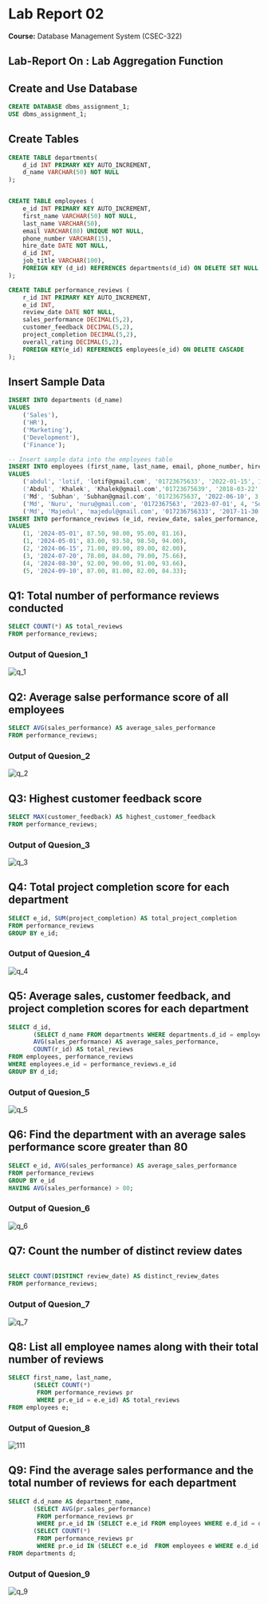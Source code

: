 # Lab Report 02
**Course:** Database Management System  (CSEC-322)<br />
## Lab-Report On : Lab Aggregation Function
## Create and Use Database
```sql
CREATE DATABASE dbms_assignment_1;
USE dbms_assignment_1;
```

## Create Tables
```sql
CREATE TABLE departments( 
    d_id INT PRIMARY KEY AUTO_INCREMENT,
    d_name VARCHAR(50) NOT NULL
);


CREATE TABLE employees (
    e_id INT PRIMARY KEY AUTO_INCREMENT,
    first_name VARCHAR(50) NOT NULL,
    last_name VARCHAR(50),
    email VARCHAR(80) UNIQUE NOT NULL,
    phone_number VARCHAR(15),
    hire_date DATE NOT NULL,
    d_id INT,
    job_title VARCHAR(100),
    FOREIGN KEY (d_id) REFERENCES departments(d_id) ON DELETE SET NULL
);

CREATE TABLE performance_reviews (
    r_id INT PRIMARY KEY AUTO_INCREMENT,
    e_id INT,
    review_date DATE NOT NULL,
    sales_performance DECIMAL(5,2),
    customer_feedback DECIMAL(5,2),
    project_completion DECIMAL(5,2),
    overall_rating DECIMAL(5,2),
    FOREIGN KEY(e_id) REFERENCES employees(e_id) ON DELETE CASCADE
);
```

## Insert Sample Data
```sql
INSERT INTO departments (d_name)
VALUES 
    ('Sales'),
    ('HR'),
    ('Marketing'),
    ('Development'),
    ('Finance');

-- Insert sample data into the employees table
INSERT INTO employees (first_name, last_name, email, phone_number, hire_date, d_id, job_title)
VALUES
    ('abdul', 'lotif, 'lotif@gmail.com', '01723675633', '2022-01-15', 1, 'Sales Manager'),
    ('Abdul', 'Khalek', 'Khalek@gmail.com','01723675639', '2018-03-22', 2, 'HR Manager'),
    ('Md', 'Subhan', 'Subhan@gmail.com', '01723675637, '2022-06-10', 3, 'Marketing Specialist'),
    ('Md', 'Nuru', 'nuru@gmail.com', '0172367563', '2023-07-01', 4, 'Software Engineer'),
    ('Md', 'Majedul', 'majedul@gmail.com', '017236756333', '2017-11-30', 5, 'Accountant');
INSERT INTO performance_reviews (e_id, review_date, sales_performance, customer_feedback, project_completion, overall_rating)
VALUES
    (1, '2024-05-01', 87.50, 98.00, 95.00, 81.16),
    (1, '2024-05-01', 83.00, 93.50, 98.50, 94.00),
    (2, '2024-06-15', 71.00, 89.00, 89.00, 82.00),
    (3, '2024-07-20', 78.00, 84.00, 79.00, 75.66),
    (4, '2024-08-30', 92.00, 90.00, 91.00, 93.66),
    (5, '2024-09-10', 87.00, 81.00, 82.00, 84.33);

```

## Q1: Total number of performance reviews conducted
```sql
SELECT COUNT(*) AS total_reviews
FROM performance_reviews;
```
### Output of Quesion_1
![q_1](https://github.com/user-attachments/assets/149004d1-8825-411d-a353-d568d3c97d94)
## Q2: Average salse performance score of all employees
```sql
SELECT AVG(sales_performance) AS average_sales_performance
FROM performance_reviews;
```
### Output of Quesion_2
![q_2](https://github.com/user-attachments/assets/57e02be3-a0bc-472e-9868-ac019b28e259)


## Q3: Highest customer feedback score
```sql
SELECT MAX(customer_feedback) AS highest_customer_feedback
FROM performance_reviews;
```
### Output of Quesion_3
![q_3](https://github.com/user-attachments/assets/65486a52-41c8-4037-bc07-7cd48c9aec20)


## Q4: Total project completion score for each department
```sql
SELECT e_id, SUM(project_completion) AS total_project_completion
FROM performance_reviews
GROUP BY e_id;
```
### Output of Quesion_4
![q_4](https://github.com/user-attachments/assets/0914183b-bdac-4ce0-bcb1-58ab9d6a3845)


## Q5: Average sales, customer feedback, and project completion scores for each department
```sql
SELECT d_id,
       (SELECT d_name FROM departments WHERE departments.d_id = employees.d_id) AS department_name,
       AVG(sales_performance) AS average_sales_performance,
       COUNT(r_id) AS total_reviews
FROM employees, performance_reviews
WHERE employees.e_id = performance_reviews.e_id
GROUP BY d_id;

```
### Output of Quesion_5

![q_5](https://github.com/user-attachments/assets/df1ac36f-157c-4f8d-9f79-d5ca52b82b43)

## Q6: Find the department with an average sales performance score greater than 80
```sql
SELECT e_id, AVG(sales_performance) AS average_sales_performance
FROM performance_reviews
GROUP BY e_id
HAVING AVG(sales_performance) > 80;
```
### Output of Quesion_6

![q_6](https://github.com/user-attachments/assets/a33e941e-b85c-43f6-81ac-f2968a35b4e8)

## Q7: Count the number of distinct review dates
```sql

SELECT COUNT(DISTINCT review_date) AS distinct_review_dates
FROM performance_reviews;
```
### Output of Quesion_7

![q_7](https://github.com/user-attachments/assets/e107aee0-7139-4f6f-987c-2a3a4f4402ab)

## Q8: List all employee names along with their total number of reviews
```sql
SELECT first_name, last_name, 
       (SELECT COUNT(*) 
        FROM performance_reviews pr 
        WHERE pr.e_id = e.e_id) AS total_reviews
FROM employees e;

```
### Output of Quesion_8
![111](https://github.com/user-attachments/assets/00134ff4-0b9a-441c-b7cb-2dcb25256a09)

## Q9: Find the average sales performance and the total number of reviews for each department
```sql
SELECT d.d_name AS department_name,
       (SELECT AVG(pr.sales_performance)
        FROM performance_reviews pr
        WHERE pr.e_id IN (SELECT e.e_id FROM employees WHERE e.d_id = d.d_id)) AS average_sales_performance,
       (SELECT COUNT(*)
        FROM performance_reviews pr
        WHERE pr.e_id IN (SELECT e.e_id  FROM employees e WHERE e.d_id = d.d_id)) AS total_reviews
FROM departments d;
```
### Output of Quesion_9
![q_9](https://github.com/user-attachments/assets/4352c23e-40e0-46e6-aaf1-ea875274fa3d)
